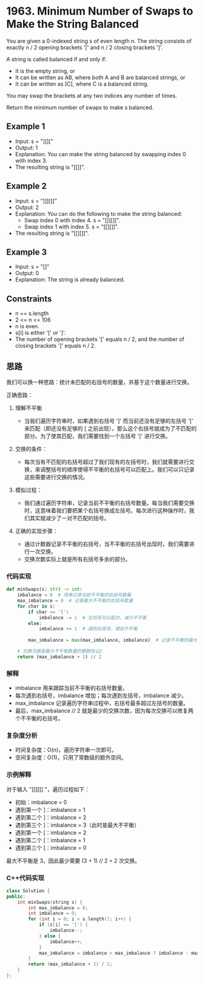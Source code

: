 # 1963. Minimum Number of Swaps to Make the String Balanced

You are given a 0-indexed string s of even length n. The string consists of exactly n / 2 opening brackets '[' and n / 2 closing brackets ']'.

A string is called balanced if and only if:

+ It is the empty string, or
+ It can be written as AB, where both A and B are balanced strings, or
+ It can be written as [C], where C is a balanced string.

You may swap the brackets at any two indices any number of times.

Return the minimum number of swaps to make s balanced.

## Example 1

+ Input: s = "][]["
+ Output: 1
+ Explanation: You can make the string balanced by swapping index 0 with index 3.
+ The resulting string is "[[]]".

## Example 2

+ Input: s = "]]][[["
+ Output: 2
+ Explanation: You can do the following to make the string balanced:
  + Swap index 0 with index 4. s = "[]][][".
  + Swap index 1 with index 5. s = "[[][]]".
+ The resulting string is "[[][]]".

## Example 3

+ Input: s = "[]"
+ Output: 0
+ Explanation: The string is already balanced.

## Constraints

+ n == s.length
+ 2 <= n <= 106
+ n is even.
+ s[i] is either '[' or ']'.
+ The number of opening brackets '[' equals n / 2, and the number of closing brackets ']' equals n / 2.

## 思路

我们可以换一种思路：统计未匹配的右括号的数量，并基于这个数量进行交换。

正确思路：

1. 理解不平衡

   + 当我们遍历字符串时，如果遇到右括号 ']' 而当前还没有足够的左括号 '[' 来匹配（即还没有足够的 [ 之前出现），那么这个右括号就成为了不匹配的部分。为了使其匹配，我们需要找到一个左括号 '[' 进行交换。

2. 交换的条件：

   + 每次当有不匹配的右括号超过了我们现有的左括号时，我们就需要进行交换，来调整括号的顺序使得不平衡的右括号可以匹配上。我们可以只记录这些需要进行交换的情况。

3. 模拟过程：

   + 我们通过遍历字符串，记录当前不平衡的右括号数量。每当我们需要交换时，这意味着我们要把某个右括号换成左括号。每次进行这种操作时，我们其实就减少了一对不匹配的括号。

4. 正确的实现步骤：
   + 通过计数器记录不平衡的右括号，当不平衡的右括号出现时，我们需要进行一次交换。
   + 交换次数实际上就是所有右括号多余的部分。

### 代码实现

```python
def minSwaps(s: str) -> int:
    imbalance = 0  # 用来记录当前不平衡的右括号数量
    max_imbalance = 0  # 记录最大不平衡的右括号数量
    for char in s:
        if char == '[':
            imbalance -= 1  # 左括号可以配对，减少不平衡
        else:
            imbalance += 1  # 遇到右括号，增加不平衡
        
        max_imbalance = max(max_imbalance, imbalance)  # 记录不平衡的最大值

    # 交换次数是最大不平衡数量的整数除以2
    return (max_imbalance + 1) // 2
```

### 解释

+ imbalance 用来跟踪当前不平衡的右括号数量。
+ 每次遇到右括号，imbalance 增加；每次遇到左括号，imbalance 减少。
+ max_imbalance 记录遍历字符串过程中，右括号最多超过左括号的数量。
+ 最后，max_imbalance // 2 就是最少的交换次数，因为每次交换可以修复两个不平衡的右括号。

### 复杂度分析

+ 时间复杂度：O(n)，遍历字符串一次即可。
+ 空间复杂度：O(1)，只用了常数级的额外空间。

### 示例解释

对于输入 "]]][[[ "，遍历过程如下：

+ 初始：imbalance = 0
+ 遇到第一个 ]：imbalance = 1
+ 遇到第二个 ]：imbalance = 2
+ 遇到第三个 ]：imbalance = 3（此时是最大不平衡）
+ 遇到第一个 [：imbalance = 2
+ 遇到第二个 [：imbalance = 1
+ 遇到第三个 [：imbalance = 0

最大不平衡是 3，因此最少需要 (3 + 1) // 2 = 2 次交换。

### C++代码实现

```cpp
class Solution {
public:
    int minSwaps(string s) {
        int max_imbalance = 0;
        int imbalance = 0;
        for (int i = 0; i < s.length(); i++) {
            if (s[i] == '[') {
                imbalance--;
            } else {
                imbalance++;
            }
            max_imbalance = imbalance > max_imbalance ? imbalance : max_imbalance;
        }
        return (max_imbalance + 1) / 2;
    }
};
```
